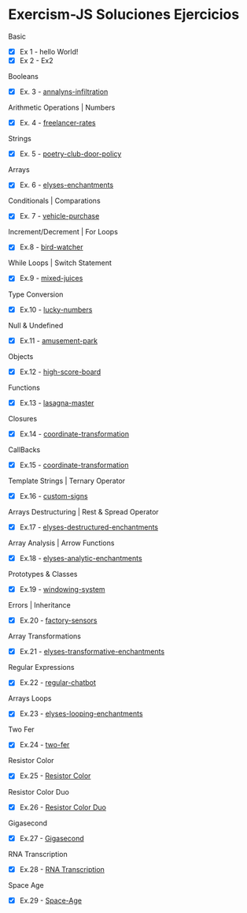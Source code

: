# Exercism-JS Soluciones Ejercicios

Basic

- [x] Ex 1  - hello World!
- [x] Ex 2  - Ex2

Booleans

- [x]  Ex. 3 - [annalyns-infiltration](https://exercism.org/tracks/javascript/exercises/annalyns-infiltration)

Arithmetic Operations | Numbers

- [x]  Ex. 4 -  [freelancer-rates](https://exercism.org/tracks/javascript/exercises/freelancer-rates)

Strings

- [x]  Ex. 5 - [poetry-club-door-policy](https://exercism.org/tracks/javascript/exercises/poetry-club-door-policy)

Arrays

- [x]  Ex. 6 - [elyses-enchantments](https://exercism.org/tracks/javascript/exercises/elyses-enchantments)

Conditionals | Comparations

- [x]  Ex. 7 - [vehicle-purchase](https://exercism.org/tracks/javascript/exercises/vehicle-purchase)

Increment/Decrement | For Loops

- [x]  Ex.8 - [bird-watcher](https://exercism.org/tracks/javascript/exercises/bird-watcher)

While Loops | Switch Statement

- [x]  Ex.9 - [mixed-juices](https://exercism.org/tracks/javascript/exercises/mixed-juices)

Type Conversion

- [x]  Ex.10 - [lucky-numbers](https://exercism.org/tracks/javascript/exercises/lucky-numbers)

Null & Undefined

- [x]  Ex.11 - [amusement-park](https://exercism.org/tracks/javascript/exercises/amusement-park)

Objects

- [x]  Ex.12 - [high-score-board](https://exercism.org/tracks/javascript/exercises/high-score-board)

Functions

- [x]  Ex.13 - [lasagna-master](https://exercism.org/tracks/javascript/exercises/lasagna-master)

Closures

- [x]  Ex.14 - [coordinate-transformation](https://exercism.org/tracks/javascript/exercises/coordinate-transformation)

CallBacks

- [x]  Ex.15 - [coordinate-transformation](https://exercism.org/tracks/javascript/exercises/fruit-picker)

Template Strings | Ternary Operator

- [x]  Ex.16 - [custom-signs](https://exercism.org/tracks/javascript/exercises/custom-signs)

Arrays Destructuring | Rest & Spread Operator

- [x]  Ex.17 - [elyses-destructured-enchantments](https://exercism.org/tracks/javascript/exercises/elyses-destructured-enchantments)

Array Analysis | Arrow Functions

- [x]  Ex.18 - [elyses-analytic-enchantments](https://exercism.org/tracks/javascript/exercises/elyses-analytic-enchantments)

Prototypes & Classes

- [x]  Ex.19 - [windowing-system](https://exercism.org/tracks/javascript/exercises/windowing-system)

Errors | Inheritance

- [x]  Ex.20 - [factory-sensors](https://exercism.org/tracks/javascript/exercises/factory-sensors)

Array Transformations

- [x]  Ex.21 - [elyses-transformative-enchantments](https://exercism.org/tracks/javascript/exercises/elyses-transformative-enchantments)


Regular Expressions

- [x]  Ex.22 - [regular-chatbot](https://exercism.org/tracks/javascript/exercises/regular-chatbot)

Arrays Loops

- [x]  Ex.23 - [elyses-looping-enchantments](https://exercism.org/tracks/javascript/exercises/elyses-looping-enchantments)


Two Fer

- [x]  Ex.24 - [two-fer](https://exercism.org/tracks/javascript/exercises/two-fer)

Resistor Color

- [x]  Ex.25 - [Resistor Color](https://exercism.org/tracks/javascript/exercises/resistor-color)

Resistor Color Duo

- [x]  Ex.26 - [Resistor Color Duo](https://exercism.org/tracks/javascript/exercises/resistor-color-duo)

Gigasecond

- [x]  Ex.27 - [Gigasecond](https://exercism.org/tracks/javascript/exercises/gigasecond)

RNA Transcription

- [x]  Ex.28 - [RNA Transcription](https://exercism.org/tracks/javascript/exercises/rna-transcription)

Space Age

- [x]  Ex.29 - [Space-Age](https://exercism.org/tracks/javascript/exercises/space-age)

